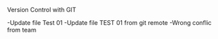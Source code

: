 Version Control with GIT

-Update file Test 01
-Update file TEST 01 from git remote
-Wrong conflic from team
